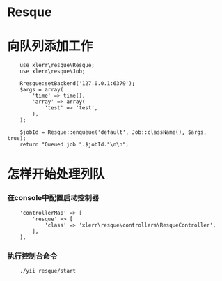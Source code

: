 Resque
=======================================

# 向队列添加工作 #
		use xlerr\resque\Resque;
		use xlerr\resque\Job;
		 
		Rresque:setBackend('127.0.0.1:6379');
		$args = array(
			'time' => time(),
			'array' => array(
				'test' => 'test',
			),
		);
		
		$jobId = Resque::enqueue('default', Job::className(), $args, true);
		return "Queued job ".$jobId."\n\n";


# 怎样开始处理列队 #

### 在console中配置启动控制器 ###
		'controllerMap' => [
			'resque' => [
				'class' => 'xlerr\resque\controllers\ResqueController',
			],
		],

### 执行控制台命令 ###
		./yii resque/start

